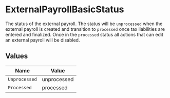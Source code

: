 # ExternalPayrollBasicStatus

The status of the external payroll. The status will be `unprocessed` when the external payroll is created and transition to `processed` once tax liabilities are entered and finalized.  Once in the `processed` status all actions that can edit an external payroll will be disabled.


## Values

| Name          | Value         |
| ------------- | ------------- |
| `Unprocessed` | unprocessed   |
| `Processed`   | processed     |